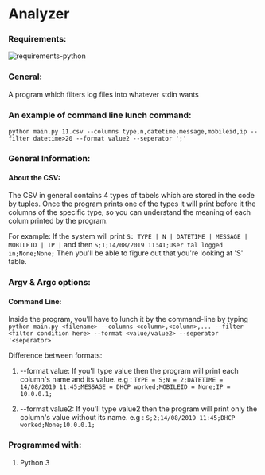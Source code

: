 # Analyzer
### Requirements:

![requirements-python](https://img.shields.io/badge/requirements-python--3.6-brightgreen.svg)

### General:
A program which filters log files into whatever stdin wants

### An example of command line lunch command:
`python main.py 11.csv --columns type,n,datetime,message,mobileid,ip --filter datetime>20 --format value2 --seperator ';'`

### General Information:
#### About the CSV:
The CSV in general contains 4 types of tabels which are stored in the code by tuples.
Once the program prints one of the types it will print before it the columns of the specific type, so you can understand the meaning of each colum printed by the program.

For example: 
If the system will print `S: TYPE | N | DATETIME | MESSAGE | MOBILEID | IP |` 
and then
`S;1;14/08/2019 11:41;User tal logged in;None;None;`
Then you'll be able to figure out that you're looking at 'S' table.

### Argv & Argc options:
#### Command Line:
Inside the program, you'll have to lunch it by the command-line by typing `python main.py <filename> --columns <column>,<column>,... --filter <filter condition here> --format <value/value2> --seperator '<seperator>'`

Difference between formats:
1. --format value:
If you'll type value then the program will print each column's name and its value.
e.g : `TYPE = S;N = 2;DATETIME = 14/08/2019 11:45;MESSAGE = DHCP worked;MOBILEID = None;IP = 10.0.0.1;`

2. --format value2:
If you'll type value2 then the program will print only the column's value without its name.
e.g : `S;2;14/08/2019 11:45;DHCP worked;None;10.0.0.1;`

### Programmed with:
1. Python 3
